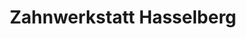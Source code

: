 ---
title: "Zahnwerkstatt Hasselberg"
url: /eckernfoerde/zahnwerkstatt-hasselberg/
shop: Sanitätshaus
---